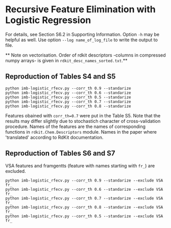 # Recursive Feature Elimination with Logistic Regression

For details, see Section S6.2 in Supporting Information. Option `-h` may be helpful as well. Use option `--log name_of_log_file` to write the output to file.

** Note on vectorisation. Order of rdkit descriptors -columns in compressed numpy arrays- is given in `rdkit_desc_names_sorted.txt`.**

## Reproduction of Tables S4 and S5

```
python imb-logistic_rfecv.py --corr_th 0.9 --standarize
python imb-logistic_rfecv.py --corr_th 0.6 --standarize
python imb-logistic_rfecv.py --corr_th 0.5 --standarize
python imb-logistic_rfecv.py --corr_th 0.7 --standarize
python imb-logistic_rfecv.py --corr_th 0.8 --standarize
```

Features obained with `corr_th=0.7` were put in the Table S5. Note that the results may differ slightly due to stochastich character of cross-validation procedure. Names of the features are the names of corresponding functions in `rdkit.Chem.Descriptors` module. Names in the paper where 'translated' according to RdKit documentation.

## Reproduction of Tables S6 and S7

VSA features and framgentts (feature with names starting with `fr_`) are excluded.

```
python imb-logistic_rfecv.py --corr_th 0.9 --standarize --exclude VSA fr_
python imb-logistic_rfecv.py --corr_th 0.6 --standarize --exclude VSA fr_
python imb-logistic_rfecv.py --corr_th 0.7 --standarize --exclude VSA fr_
python imb-logistic_rfecv.py --corr_th 0.8 --standarize --exclude VSA fr_
python imb-logistic_rfecv.py --corr_th 0.5 --standarize --exclude VSA fr_
```
